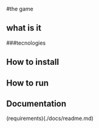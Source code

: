 #the game

## what is it
###tecnologies
## How to install
## How to run
## Documentation

(requirements)(./docs/readme.md)